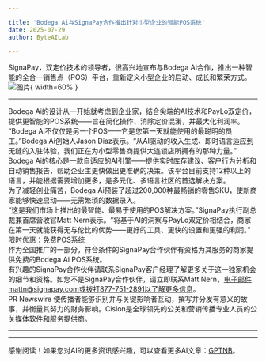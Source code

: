 ```yaml
---

title: 'Bodega Ai与SignaPay合作推出针对小型企业的智能POS系统'
date: 2025-07-29
author: ByteAILab

---
```


SignaPay，双定价技术的领导者，很高兴地宣布与Bodega Ai合作，推出一种智能的全合一销售点（POS）平台，重新定义小型企业的启动、成长和繁荣方式。![图片](https://ai-techpark.com/wp-content/uploads/Bodega-Ai.jpg){ width=60% }

---
  
Bodega Ai的设计从一开始就考虑到企业家，结合尖端的AI技术和PayLo双定价，提供更智能的POS系统——旨在简化操作、消除定价混淆，并最大化利润率。  
“Bodega Ai不仅仅是另一个POS——它是您第一天就能使用的最聪明的员工。”Bodega Ai创始人Jason Diaz表示。“从AI驱动的收入生成、即时语言适应到无缝的入驻体验，我们正在为小型零售商提供大连锁店所拥有的那种力量。”  
Bodega Ai的核心是一款自适应的AI引擎——提供实时库存建议、客户行为分析和自动销售报告，帮助企业主更快做出更准确的决策。该平台目前支持12种以上的语言，并能根据需要增加更多，是多元化、多语言社区的首选解决方案。  
为了减轻创业痛苦，Bodega Ai预装了超过200,000种最畅销的零售SKU，使新商家能够快速启动——无需繁琐的数据录入。  
“这是我们市场上推出的最智能、最易于使用的POS解决方案。”SignaPay执行副总裁兼首席营收官Matt Nern表示。“将基于AI的洞察与PayLo双定价相结合，商家在第一天就能获得无与伦比的优势——更好的工具、更快的设置和更强的利润。”  
限时优惠：免费POS系统  
作为全国推广的一部分，符合条件的SignaPay合作伙伴有资格为其服务的商家提供免费的Bodega Ai POS系统。  
有兴趣的SignaPay合作伙伴请联系SignaPay客户经理了解更多关于这一独家机会的细节和资格。如您不是SignaPay合作伙伴，请立即联系Matt Nern，电子邮件mattn@signapay.com或拨打877-751-2891以了解更多信息。  
PR Newswire 使传播者能够识别并与关键影响者互动，撰写并分发有意义的故事，并衡量其努力的财务影响。Cision是全球领先的公关和营销传播专业人员的公关媒体软件和服务提供商。

---
---
感谢阅读！如果您对AI的更多资讯感兴趣，可以查看更多AI文章：[GPTNB](https://gptnb.com)。